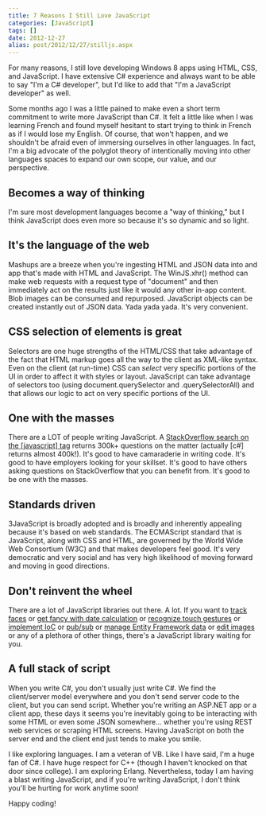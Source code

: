 ```yaml
---
title: 7 Reasons I Still Love JavaScript
categories: [JavaScript]
tags: []
date: 2012-12-27
alias: post/2012/12/27/stilljs.aspx
---
```


For many reasons, I still love developing Windows 8 apps using HTML, CSS, and JavaScript. I have extensive C# experience and always want to be able to say "I'm a C# developer", but I'd like to add that "I'm a JavaScript developer" as well.

Some months ago I was a little pained to make even a short term commitment to write more JavaScript than C#. It felt a little like when I was learning French and found myself hesitant to start trying to think in French as if I would lose my English. Of course, that won't happen, and we shouldn't be afraid even of immersing ourselves in other languages. In fact, I'm a big advocate of the polyglot theory of intentionally moving into other languages spaces to expand our own scope, our value, and our perspective.

## Becomes a way of thinking

I'm sure most development languages become a "way of thinking," but I think JavaScript does even more so because it's so dynamic and so light.

## It's the language of the web

Mashups are a breeze when you're ingesting HTML and JSON data into and app that's made with HTML and JavaScript. The WinJS.xhr() method can make web requests with a request type of "document" and then immediately act on the results just like it would any other in-app content. Blob images can be consumed and repurposed. JavaScript objects can be created instantly out of JSON data. Yada yada yada. It's very convenient.

## CSS selection of elements is great

Selectors are one huge strengths of the HTML/CSS that take advantage of the fact that HTML markup goes all the way to the client as XML-like syntax. Even on the client (at run-time) CSS can _select_ very specific portions of the UI in order to affect it with styles or layout. JavaScript can take advantage of selectors too (using document.querySelector and .querySelectorAll) and that allows our logic to act on very specific portions of the UI.

## One with the masses

There are a LOT of people writing JavaScript. A [StackOverflow search on the [javascript] tag](http://stackoverflow.com/questions/tagged/javascript) returns 300k+ questions on the matter (actually [c#] returns almost 400k!). It's good to have camaraderie in writing code. It's good to have employers looking for your skillset. It's good to have others asking questions on StackOverflow that you can benefit from. It's good to be one with the masses.

## Standards driven

3JavaScript is broadly adopted and is broadly and inherently appealing because it's based on web standards. The ECMAScript standard that is JavaScript, along with CSS and HTML, are governed by the World Wide Web Consortium (W3C) and that makes developers feel good. It's very democratic and very social and has very high likelihood of moving forward and moving in good directions.

## Don't reinvent the wheel

There are a lot of JavaScript libraries out there. A lot. If you want to [track faces](http://designm.ag/news/html5-video-face-tracking-with-canvas-and-javascript/) or [get fancy with date calculation](http://code.google.com/p/datejs/) or [recognize touch gestures](http://eightmedia.github.com/hammer.js/) or [implement IoC](https://github.com/tgriesser/ioc.js) or [pub/sub](https://github.com/davidchambers/airwaves) or [manage Entity Framework data](http://www.breezejs.com/) or [edit images](https://github.com/narfdre/Editr) or any of a plethora of other things, there's a JavaScript library waiting for you.

## A full stack of script

When you write C#, you don't usually just write C#. We find the client/server model everywhere and you don't send server code to the client, but you can send script. Whether you're writing an ASP.NET app or a client app, these days it seems you're inevitably going to be interacting with some HTML or even some JSON somewhere... whether you're using REST web services or scraping HTML screens. Having JavaScript on both the server end and the client end just tends to make you smile.

I like exploring languages. I am a veteran of VB. Like I have said, I'm a huge fan of C#. I have huge respect for C++ (though I haven't knocked on that door since college). I am exploring Erlang. Nevertheless, today I am having a blast writing JavaScript, and if you're writing JavaScript, I don't think you'll be hurting for work anytime soon!

Happy coding!